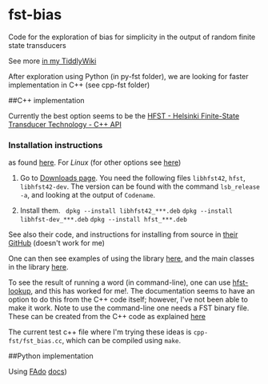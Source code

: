 # fst-bias
Code for the exploration of bias for simplicity in the output of random finite state transducers

See more [in my TiddlyWiki](http://guillefix.me/cosmos.html#MMathPhys%20oral%20presentation)

After exploration using Python (in py-fst folder), we are looking for faster implementation in C++ (see cpp-fst folder)

##C++ implementation

Currently the best option seems to be the [HFST - Helsinki Finite-State Transducer Technology - C++ API](https://hfst.github.io/cplusplus/index.html)

### Installation instructions

as found [here](https://kitwiki.csc.fi/twiki/bin/view/KitWiki/HfstDownloads#Installing_HFST_to_Linux_from_Ap). For *Linux* (for other options see [here](https://hfst.github.io/downloads/index.html))

1. Go to [Downloads page](http://apertium.projectjj.com/apt/nightly/pool/main/h/hfst/). You need the following files ``libhfst42``, ``hfst``, ``libhfst42-dev``. The version can be found with the command ``lsb_release -a``, and looking at the output of ``Codename``.

2. Install them. `` dpkg --install libhfst42_***.deb``
  ``dpkg --install libhfst-dev_***.deb``
  ``dpkg --install hfst_***.deb``

See also their code, and instructions for installing from source in [their GitHub](https://github.com/hfst/hfst) (doesn't work for me)

One can then see examples of using the library [here](https://hfst.github.io/cplusplus/QuickStart.html), and the main classes in the library [here](https://hfst.github.io/cplusplus/namespacehfst.html).

To see the result of running a word (in command-line), one can use [hfst-lookup](https://kitwiki.csc.fi/twiki/bin/view/KitWiki/HfstLookUp), and this has worked for me!. The documentation seems to have an option to do this from the C++ code itself; however, I've not been able to make it work. Note to use the command-line one needs a FST binary file. These can be created from the C++ code as explained [here](https://hfst.github.io/cplusplus/classhfst_1_1HfstOutputStream.html#acc3adf89b52ddb96509536c2c6a8f758)

The current test c++ file where I'm trying these ideas is ``cpp-fst/fst_bias.cc``, which can be compiled using ``make``.

##Python implementation

Using [FAdo](http://fado.dcc.fc.up.pt/software/) [docs](http://www.dcc.fc.up.pt/~rvr/FAdoDoc/index.html))
